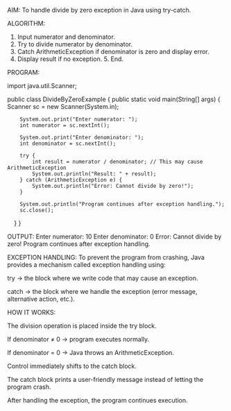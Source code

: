 AIM:
To handle divide by zero exception in Java using try-catch.

ALGORITHM:

1. Input numerator and denominator.
2. Try to divide numerator by denominator.
3. Catch ArithmeticException if denominator is zero and display error.
4. Display result if no exception.
5. End.

PROGRAM:

import java.util.Scanner;

public class DivideByZeroExample {
    public static void main(String[] args) {
        Scanner sc = new Scanner(System.in);

        System.out.print("Enter numerator: ");
        int numerator = sc.nextInt();

        System.out.print("Enter denominator: ");
        int denominator = sc.nextInt();

        try {
            int result = numerator / denominator; // This may cause ArithmeticException
            System.out.println("Result: " + result);
        } catch (ArithmeticException e) {
            System.out.println("Error: Cannot divide by zero!");
        }

        System.out.println("Program continues after exception handling.");
        sc.close();
    }
}

OUTPUT:
Enter numerator: 10
Enter denominator: 0
Error: Cannot divide by zero!
Program continues after exception handling.


EXCEPTION HANDLING:
To prevent the program from crashing, Java provides a mechanism called exception handling using:

try → the block where we write code that may cause an exception.

catch → the block where we handle the exception (error message, alternative action, etc.).

HOW IT WORKS:

The division operation is placed inside the try block.

If denominator ≠ 0 → program executes normally.

If denominator = 0 → Java throws an ArithmeticException.

Control immediately shifts to the catch block.

The catch block prints a user-friendly message instead of letting the program crash.

After handling the exception, the program continues execution.
